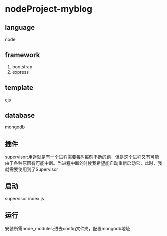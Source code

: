 # nodeProject-myblog

## language

node

## framework

1. bootstrap
2. express

## template

ejs

## database

mongodb

## 插件
supervisor:用途就是有一个进程需要每时每刻不断的跑，但是这个进程又有可能由于各种原因有可能中断。当进程中断的时候我希望能自动重新启动它，此时，我就需要使用到了Supervisor
## 启动
supervisor index.js
## 运行
安装所需node_modules;进去config文件夹，配置mongodb地址  

